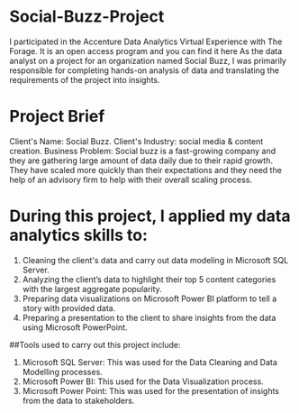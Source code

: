 # Social-Buzz-Project
I participated in the Accenture Data Analytics Virtual Experience with The Forage. It is an open access program and you can find it here 
As the data analyst on a project for an organization named Social Buzz, I was primarily responsible for completing hands-on analysis of data and translating the requirements of the project into insights.

# Project Brief
Client's Name: Social Buzz.
Client's Industry: social media & content creation.
Business Problem: Social buzz is a fast-growing company and they are gathering large amount of data daily due to their rapid growth. They have scaled more quickly than their expectations and they need the help of an advisory firm to help with their overall scaling process. 

# During this project, I applied my data analytics skills to:
1.	Cleaning the client's data and carry out data modeling in Microsoft SQL Server.
2.	Analyzing the client’s data to highlight their top 5 content categories with the largest aggregate popularity.
3.	Preparing data visualizations on Microsoft Power BI platform to tell a story with provided data.
4.	Preparing a presentation to the client to share insights from the data using Microsoft PowerPoint.

##Tools used to carry out this project include:
1.	Microsoft SQL Server: This was used for the Data Cleaning and Data Modelling processes.
2.	Microsoft Power BI: This used for the Data Visualization process.
3.	Microsoft Power Point: This was used for the presentation of insights from the data to stakeholders.
 
